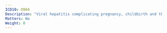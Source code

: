```yaml
---
ICD10: O984
Description: "Viral hepatitis complicating pregnancy, childbirth and the puerperium"
Matters: No
Weight: 0
---
```


